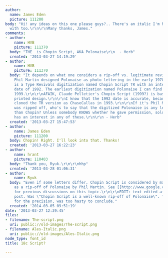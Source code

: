 ```yaml
---
author:
  name: James Eden
  picture: 111200
body: "Hi! any ideas on this one please guys?.. There's an italic I'm having trouble
  with too.\r\n\r\nMany thanks, James."
comments:
- author:
    name: HVB
    picture: 111370
  body: "THE  is Chopin Script, AKA Polonaise\r\n  - Herb"
  created: '2013-03-27 14:19:29'
- author:
    name: HVB
    picture: 111370
  body: "It depends on what one considers a rip-off vs. legitimate revivals. While
    Phil Martin designed Polonaise as photo lettering in the early 1970's , there
    is a Type Revivals digitization named Chopin Script TR with an internal creation
    date of 1992. The earliest digitization named Polonaise I can find is URW's from
    1999.\r\n\r\nAFAIK, Claude Pelletier's Chopin Script (1999?) is based on the original
    printed design.\r\n\r\nI know that the 1992 date is accurate, because Soft Horizons/Vertisoft
    cloned the TR version as ChaseCallas in 1993.\r\n\r\nIf it's Phil Martin that
    was ripped off, who's to say that the digitized Polonaise is any less a rip-off
    than Chopin? Unless somebody KNOWS whether he gave permission, sold rights, or
    has an interest in any of these.\r\n\r\n - Herb"
  created: '2013-03-27 15:47:53'
- author:
    name: James Eden
    picture: 111200
  body: Chopin! Right. I'll look into that. Thanks!
  created: '2013-03-27 16:22:23'
- author:
    name: hrant
    picture: 110403
  body: "Thank you, Ryuk.\r\n\r\nhhp"
  created: '2013-03-28 01:06:31'
- author:
    name: Ryuk
  body: "Even if some letters differ, Chopin Script is considered by many people here
    as a rip-off of Polonaise by Phil Martin. See [[http://www.google.com/search?hl=en&source=hp&q=site%3Atypophile.com%2Fnode+polonaise+chopin|here]]
    for previous discussions on this topic.\r\n\r\nEDIT: text edited after Herb's
    post. Was \"Chopin Script is a well-known rip-off of Polonaise\". Thanks Herb
    for the precision, was too hasty to conclude."
  created: '2014-03-05 09:51:19'
date: '2013-03-27 12:39:45'
files:
- filename: The-script.png
  uri: public://old-images/The-script.png
- filename: Ales-Italic.png
  uri: public://old-images/Ales-Italic.png
node_type: font_id
title: 18c Script?

---
```


